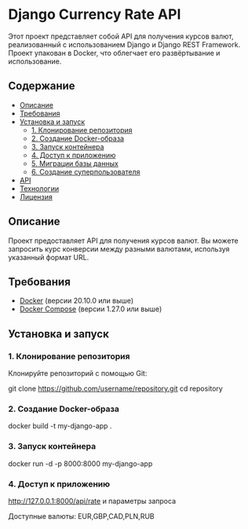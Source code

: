 # Django Currency Rate API

Этот проект представляет собой API для получения курсов валют, реализованный с использованием Django и Django REST Framework. Проект упакован в Docker, что облегчает его развёртывание и использование.

## Содержание

- [Описание](#описание)
- [Требования](#требования)
- [Установка и запуск](#установка-и-запуск)
  - [1. Клонирование репозитория](#1-клонирование-репозитория)
  - [2. Создание Docker-образа](#2-создание-docker-образа)
  - [3. Запуск контейнера](#3-запуск-контейнера)
  - [4. Доступ к приложению](#4-доступ-к-приложению)
  - [5. Миграции базы данных](#5-миграции-базы-данных)
  - [6. Создание суперпользователя](#6-создание-суперпользователя)
- [API](#api)
- [Технологии](#технологии)
- [Лицензия](#лицензия)

## Описание

Проект предоставляет API для получения курсов валют. Вы можете запросить курс конверсии между разными валютами, используя указанный формат URL.

## Требования

- [Docker](https://docs.docker.com/get-docker/) (версии 20.10.0 или выше)
- [Docker Compose](https://docs.docker.com/compose/install/) (версии 1.27.0 или выше)

## Установка и запуск

### 1. Клонирование репозитория

Клонируйте репозиторий с помощью Git:

git clone https://github.com/username/repository.git
cd repository

### 2. Создание Docker-образа
docker build -t my-django-app .

### 3. Запуск контейнера
docker run -d -p 8000:8000 my-django-app

### 4. Доступ к приложению
http://127.0.0.1:8000/api/rate и параметры запроса

Доступные валюты:
EUR,GBP,CAD,PLN,RUB

